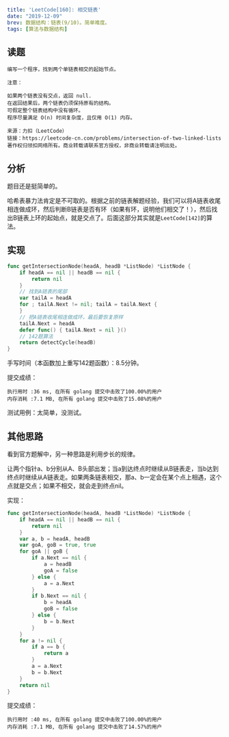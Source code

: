 ```yaml lw-blog-meta
title: 'LeetCode[160]: 相交链表'
date: "2019-12-09"
brev: 数据结构：链表(9/10)。简单难度。
tags: [算法与数据结构]
```


## 读题

```text
编写一个程序，找到两个单链表相交的起始节点。

注意：

如果两个链表没有交点，返回 null.
在返回结果后，两个链表仍须保持原有的结构。
可假定整个链表结构中没有循环。
程序尽量满足 O(n) 时间复杂度，且仅用 O(1) 内存。

来源：力扣（LeetCode）
链接：https://leetcode-cn.com/problems/intersection-of-two-linked-lists
著作权归领扣网络所有。商业转载请联系官方授权，非商业转载请注明出处。
```

## 分析

题目还是挺简单的。

哈希表暴力法肯定是不可取的。根据之前的链表解题经验，我们可以将A链表收尾相连做成环，然后判断B链表是否有环（如果有环，说明他们相交了！），然后找出B链表上环的起始点，就是交点了。后面这部分其实就是`LeetCode[142]`的算法。

## 实现

```go
func getIntersectionNode(headA, headB *ListNode) *ListNode {
    if headA == nil || headB == nil {
        return nil
    }
    // 找到A链表的尾部
    var tailA = headA
    for ; tailA.Next != nil; tailA = tailA.Next {
    }
    // 把A链表收尾相连做成环，最后要恢复原样
    tailA.Next = headA
    defer func() { tailA.Next = nil }()
    // 142题算法
    return detectCycle(headB)
}
```

手写时间（本函数加上重写142题函数）：8.5分钟。

提交成绩：

```text
执行用时 :36 ms, 在所有 golang 提交中击败了100.00%的用户
内存消耗 :7.1 MB, 在所有 golang 提交中击败了15.08%的用户
```

测试用例：太简单，没测试。

## 其他思路

看到官方题解中，另一种思路是利用步长的规律。

让两个指针a、b分别从A、B头部出发；当a到达终点时继续从B链表走，当b达到终点时继续从A链表走。如果两条链表相交，那a、b一定会在某个点上相遇，这个点就是交点；如果不相交，就会走到终点nil。

实现：

```go
func getIntersectionNode(headA, headB *ListNode) *ListNode {
    if headA == nil || headB == nil {
        return nil
    }
    var a, b = headA, headB
    var goA, goB = true, true
    for goA || goB {
        if a.Next == nil {
            a = headB
            goA = false
        } else {
            a = a.Next
        }
        if b.Next == nil {
            b = headA
            goB = false
        } else {
            b = b.Next
        }
    }
    for a != nil {
        if a == b {
            return a
        }
        a = a.Next
        b = b.Next
    }
    return nil
}
```

提交成绩：

```text
执行用时 :40 ms, 在所有 golang 提交中击败了100.00%的用户
内存消耗 :7.1 MB, 在所有 golang 提交中击败了14.57%的用户
```
